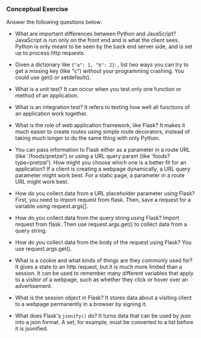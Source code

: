 ### Conceptual Exercise

Answer the following questions below:

- What are important differences between Python and JavaScript? JavaScript is run only on the front end and is what the client sees. Python is only meant to be seen by the back end server side, and is set up to process http requests.

- Given a dictionary like ``{"a": 1, "b": 2}``: , list two ways you
  can try to get a missing key (like "c") *without* your programming
  crashing. You could use get() or setdefault().

- What is a unit test? It can occur when you test only one function or method of an application.

- What is an integration test? It refers to testing how well all functions of an application work together.

- What is the role of web application framework, like Flask? It makes it much easier to create routes using simple route decorators, instead of taking much longer to do the same thing with only Python.

- You can pass information to Flask either as a parameter in a route URL
  (like '/foods/pretzel') or using a URL query param (like
  'foods?type=pretzel'). How might you choose which one is a better fit
  for an application? If a client is creating a webpage dynamically, a URL query parameter might work best. For a static page, a parameter in a route URL might work best.

- How do you collect data from a URL placeholder parameter using Flask? First, you need to import request from flask. Then, save a request for a variable using request.args[].

- How do you collect data from the query string using Flask? Import request from flask. Then use request.args.get() to collect data from a query string.

- How do you collect data from the body of the request using Flask? You use request.args.get().

- What is a cookie and what kinds of things are they commonly used for? It gives a state to an http request, but it is much more limited than a session. It can be used to remember many different variables that apply to a visitor of a webpage, such as whether they click or hover over an advertisement.

- What is the session object in Flask? It stores data about a visiting client to a webpage permanently in a browser by signing it.

- What does Flask's `jsonify()` do? It turns data that can be used by json into a json format. A set, for example, must be converted to a list before it is jsonified.
